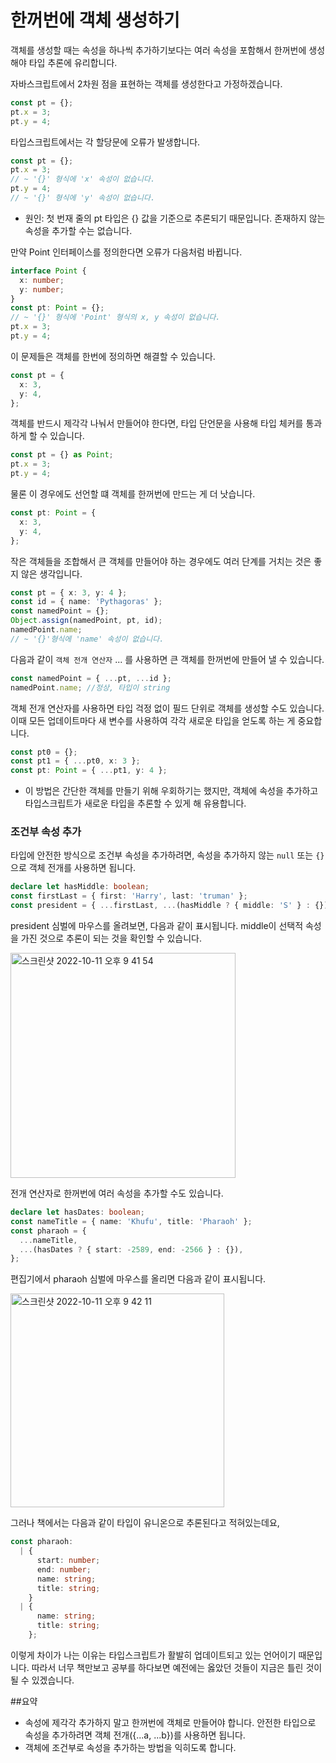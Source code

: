 # 한꺼번에 객체 생성하기

객체를 생성할 때는 속성을 하나씩 추가하기보다는 여러 속성을 포함해서 한꺼번에 생성해야 타입 추론에 유리합니다.

자바스크립트에서 2차원 점을 표현하는 객체를 생성한다고 가정하겠습니다.

```typescript
const pt = {};
pt.x = 3;
pt.y = 4;
```

타입스크립트에서는 각 할당문에 오류가 발생합니다.

```typescript
const pt = {};
pt.x = 3;
// ~ '{}' 형식에 'x' 속성이 없습니다.
pt.y = 4;
// ~ '{}' 형식에 'y' 속성이 없습니다.
```

- 원인: 첫 번재 줄의 pt 타입은 {} 값을 기준으로 추론되기 때문입니다. 존재하지 않는 속성을 추가할 수는 없습니다.

만약 Point 인터페이스를 정의한다면 오류가 다음처럼 바뀝니다.

```typescript
interface Point {
  x: number;
  y: number;
}
const pt: Point = {};
// ~ '{}' 형식에 'Point' 형식의 x, y 속성이 없습니다.
pt.x = 3;
pt.y = 4;
```

이 문제들은 객체를 한번에 정의하면 해결할 수 있습니다.

```typescript
const pt = {
  x: 3,
  y: 4,
};
```

객체를 반드시 제각각 나눠서 만들어야 한다면, 타입 단언문을 사용해 타입 체커를 통과하게 할 수 있습니다.

```typescript
const pt = {} as Point;
pt.x = 3;
pt.y = 4;
```

물론 이 경우에도 선언할 떄 객체를 한꺼번에 만드는 게 더 낫습니다.

```typescript
const pt: Point = {
  x: 3,
  y: 4,
};
```

작은 객체들을 조합해서 큰 객체를 만들어야 하는 경우에도 여러 단계를 거치는 것은 좋지 않은 생각입니다.

```typescript
const pt = { x: 3, y: 4 };
const id = { name: 'Pythagoras' };
const namedPoint = {};
Object.assign(namedPoint, pt, id);
namedPoint.name;
// ~ '{}'형식에 'name' 속성이 없습니다.
```

다음과 같이 `객체 전개 연산자` ... 를 사용하면 큰 객체를 한꺼번에 만들어 낼 수 있습니다.

```typescript
const namedPoint = { ...pt, ...id };
namedPoint.name; //정상, 타입이 string
```

객체 전개 연산자를 사용하면 타입 걱정 없이 필드 단위로 객체를 생성할 수도 있습니다. 이때 모든 업데이트마다 새 변수를 사용하여 각각 새로운 타입을 얻도록 하는 게 중요합니다.

```typescript
const pt0 = {};
const pt1 = { ...pt0, x: 3 };
const pt: Point = { ...pt1, y: 4 };
```

- 이 방법은 간단한 객체를 만들기 위해 우회하기는 했지만, 객체에 속성을 추가하고 타입스크립트가 새로운 타입을 추론할 수 있게 해 유용합니다.

### 조건부 속성 추가

타입에 안전한 방식으로 조건부 속성을 추가하려면, 속성을 추가하지 않는 `null` 또는 `{}`으로 객체 전개를 사용하면 됩니다.

```typescript
declare let hasMiddle: boolean;
const firstLast = { first: 'Harry', last: 'truman' };
const president = { ...firstLast, ...(hasMiddle ? { middle: 'S' } : {}) };
```

president 심벌에 마우스를 올려보면, 다음과 같이 표시됩니다.
middle이 선택적 속성을 가진 것으로 추론이 되는 것을 확인할 수 있습니다.

<img width="360" alt="스크린샷 2022-10-11 오후 9 41 54" src="https://user-images.githubusercontent.com/76726411/195096030-3ec32543-9b10-4579-b03f-dec196c215e3.png">

전개 연산자로 한꺼번에 여러 속성을 추가할 수도 있습니다.

```typescript
declare let hasDates: boolean;
const nameTitle = { name: 'Khufu', title: 'Pharaoh' };
const pharaoh = {
  ...nameTitle,
  ...(hasDates ? { start: -2589, end: -2566 } : {}),
};
```

편집기에서 pharaoh 심벌에 마우스를 올리면 다음과 같이 표시됩니다.

<img width="342" alt="스크린샷 2022-10-11 오후 9 42 11" src="https://user-images.githubusercontent.com/76726411/195096628-d4d96c5b-17d3-4813-9581-810b0318126e.png">

그러나 책에서는 다음과 같이 타입이 유니온으로 추론된다고 적혀있는데요,

```typescript
const pharaoh:
  | {
      start: number;
      end: number;
      name: string;
      title: string;
    }
  | {
      name: string;
      title: string;
    };
```

이렇게 차이가 나는 이유는 타입스크립트가 활발히 업데이트되고 있는 언어이기 때문입니다. 따라서 너무 책만보고 공부를 하다보면 예전에는 옳았던 것들이 지금은 틀린 것이 될 수 있겠습니다.

##요약

- 속성에 제각각 추가하지 말고 한꺼번에 객체로 만들어야 합니다. 안전한 타입으로 속성을 추가하려면 객체 전개({...a, ...b})를 사용하면 됩니다.
- 객체에 조건부로 속성을 추가하는 방법을 익히도록 합니다.
